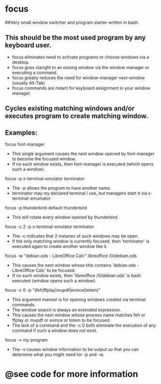 # focus
##Very small window switcher and program starter written in bash.

## This should be the most used program by any keyboard user.

* focus eliminates need to activate programs or choose windows via a desktop.
* focus goes staright to an exising window via the window manager or executing a command.
* focus greatly reduces the need for window-manager next-window (usually Alt-Tab)
* focus commands are meant for keyboard assignment in your window manager.

## Cycles existing matching windows and/or executes program to create matching window.

## Examples:

focus font-manager
* This single argument causes the next window opened by font-manager to become the focused window.
* If no such window exists, then font-manager is executed (which opens such a window).

focus -p x-terminal-emulator terminator
* The -p allows the program to have another name.
* terminator may my declared terminal I use, but managers start it via x-terminal-emumator.

focus -p thunderbird-default thunderbird
* This will rotate every window opened by thunderbird.

focus -c 2 -p x-terminal-emulator terminator
* The -c indicates that 2 instanes of such windows may be open.
* If the only matching window is currently focused, then 'terminator' is executed again to create another window like it.

focus -w "debian.ods - LibreOffice Calc" libreoffice /0/debian.ods
* This causes the next window whose title contains 'debian.ods - LibreOffice Calc' to be focused.
* If no such window exists, then 'libreoffice /0/debian.ods' is bash executed (window opens such a window).

focus -c 0 -p "(feh|ffplay|mupdf|evince|totem)"
* This argument manner is for opening windows created via terminal commands.
* The window search is always an extended expression.
* This causes the next window whose process name matches feh or ffplay or mupdf or evince or totem to be focused.
* The lack of a command and the -c 0 both eliminate the execution of any command if such a window does not exist.

focus -v my-program
* The -v causes window information to be output so that you can determine what you might need tor -p and -w.

# @see code for more information




